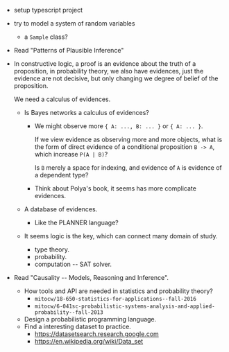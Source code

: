 - setup typescript project

- try to model a system of random variables
  - a `Sample` class?

- Read "Patterns of Plausible Inference"

- In constructive logic, a proof is an evidence about the truth of a proposition,
  in probability theory, we also have evidences, just the evidence are not decisive,
  but only changing we degree of belief of the proposition.

  We need a calculus of evidences.

  - Is Bayes networks a calculus of evidences?

    - We might observe more `{ A: ..., B: ... }` or `{ A: ... }`.

      If we view evidence as observing more and more objects,
      what is the form of direct evidence of a conditional proposition `B -> A`,
      which increase `P(A | B)`?

      Is `B` merely a space for indexing,
      and evidence of `A` is evidence of a dependent type?

    - Think about Polya's book, it seems has more complicate evidences.

  - A database of evidences.

    - Like the PLANNER language?

  - It seems logic is the key, which can connect many domain of study.

    - type theory.
    - probability.
    - computation -- SAT solver.

- Read "Causality -- Models, Reasoning and Inference".
  - How tools and API are needed in statistics and probability theory?
    - `mitocw/18-650-statistics-for-applications--fall-2016`
    - `mitocw/6-041sc-probabilistic-systems-analysis-and-applied-probability--fall-2013`
  - Design a probabilistic programming language.
  - Find a interesting dataset to practice.
    - https://datasetsearch.research.google.com
    - https://en.wikipedia.org/wiki/Data_set
